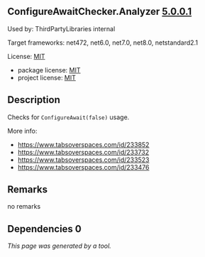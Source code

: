 ConfigureAwaitChecker.Analyzer [5.0.0.1](https://www.nuget.org/packages/ConfigureAwaitChecker.Analyzer/5.0.0.1)
--------------------

Used by: ThirdPartyLibraries internal

Target frameworks: net472, net6.0, net7.0, net8.0, netstandard2.1

License: [MIT](../../../../licenses/mit) 

- package license: [MIT](https://licenses.nuget.org/MIT) 
- project license: [MIT](https://github.com/cincuranet/ConfigureAwaitChecker) 

Description
-----------
Checks for `ConfigureAwait(false)` usage.

More info:
* https://www.tabsoverspaces.com/id/233852
* https://www.tabsoverspaces.com/id/233732
* https://www.tabsoverspaces.com/id/233523
* https://www.tabsoverspaces.com/id/233476

Remarks
-----------
no remarks


Dependencies 0
-----------


*This page was generated by a tool.*
